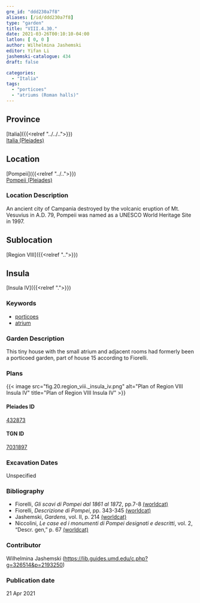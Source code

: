 ```yaml
---
gre_id: "ddd230a7f8"
aliases: [/id/ddd230a7f8]
type: "garden"
title: "VIII.4.30."
date: 2021-03-26T00:10:10-04:00
latlon: [ 0, 0 ]
author: Wilhelmina Jashemski
editor: Yifan Li
jashemski-catalogue: 434
draft: false

categories:
  - "Italia"
tags:
  - "porticoes"
  - "atriums (Roman halls)"
---
```


## Province
[Italia]({{<relref "../../..">}}) \
[Italia (Pleiades)](https://pleiades.stoa.org/places/1052)

## Location
[Pompeii]({{<relref "../..">}}) \
[Pompeii (Pleiades)](https://pleiades.stoa.org/places/433032)

### Location Description
An ancient city of Campania destroyed by the volcanic eruption of Mt. Vesuvius in A.D. 79, Pompeii was named as a UNESCO World Heritage Site in 1997.

## Sublocation
[Region VIII]({{<relref "..">}})

## Insula
[Insula IV]({{<relref ".">}})

### Keywords
 - [porticoes](http://vocab.getty.edu/page/aat/300004145)
 - [atrium](http://vocab.getty.edu/page/aat/300004097)



### Garden Description
This tiny house with the small atrium and adjacent rooms had formerly been a porticoed garden, part of house 15 according to Fiorelli.

### Plans
{{< image src="fig.20.region_viii._insula_iv.png" alt="Plan of Region VIII Insula IV" title="Plan of Region VIII Insula IV" >}}


#### Pleiades ID
[432873](https://pleiades.stoa.org/places/538911200)

#### TGN ID
[7031897](http://vocab.getty.edu/page/tgn/2053030)

###  Excavation Dates
Unspecified

### Bibliography
* Fiorelli, *Gli scavi di Pompei dal 1861 al 1872*, pp.7-8 [(worldcat)](http://www.worldcat.org/oclc/65043382)
* Fiorelli, *Descrizione di Pompei*, pp. 343-345 [(worldcat)](http://www.worldcat.org/oclc/252039996)
* Jashemski, *Gardens*, vol. II, p. 214 [(worldcat)](http://www.worldcat.org/oclc/1113367431)
* Niccolini, *Le case ed i monumenti di Pompei designati e descritti*, vol. 2, “Descr. gen,” p. 67 [(worldcat)](http://www.worldcat.org/oclc/906755593)


### Contributor
Wilhelmina Jashemski (https://lib.guides.umd.edu/c.php?g=326514&p=2193250)

### Publication date

21 Apr 2021
